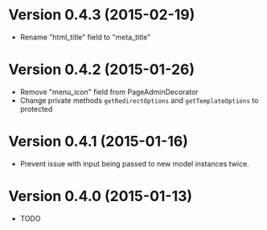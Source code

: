 # Version 0.4.3 (2015-02-19)
-   Rename "html_title" field to "meta_title"

# Version 0.4.2 (2015-01-26)
-   Remove "menu_icon" field from PageAdminDecorator
-   Change private methods `getRedirectOptions` and `getTemplateOptions` to protected

# Version 0.4.1 (2015-01-16)

-   Prevent issue with input being passed to new model instances twice.


# Version 0.4.0 (2015-01-13)

-   TODO
